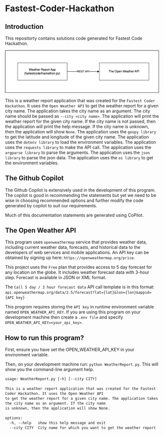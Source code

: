 # Fastest-Coder-Hackathon

## Introduction

This repositorty contains solutions code generated for Fastest Code Hackathon.

![](images/solution_architecture.png)

This is a weather report application that was created for the `Fastest Coder Hackathon`. It uses the `Open Weather API` to get the weather report for a given city name. The application takes the city name as an argument. The city name should be passed as `--city <city name>`. The application will print the weather report for the given city name. If the city name is not passed, then the application will print the help message. If the city name is unknown, then the application will show `None`. The application uses the `geopy library` to get the latitude and longitude of the given city name. The application uses the `dotenv library` to load the environment variables. The application uses the `requests library` to make the API call. The application uses the `argparse library` to parse the arguments. The application uses the `json library` to parse the json data. The application uses the `os library` to get the environment variables. 

## The Github Copilot

The Github Copilot is extensively used in the development of this program. The copilot is good in recommending the statements but yet we need to be wise in choosing recommended options and further modify the code generated by copilot to suit our requirements. 

Much of this documentation statements are generated using CoPilot.

## The Open Weather API

This program uses `openweathermap` service that provides weather data, including current weather data, forecasts, and historical data to the developers of web services and mobile applications. An API key can be obtained by signing up here: `https://openweathermap.org/price`. 

This project uses the `Free` plan that provides access to 5 day forecast for any location on the globe. It includes weather forecast data with 3-hour step. Forecast is available in JSON or XML format.

The `Call 5 day / 3 hour forecast data` API call template is in this format: `api.openweathermap.org/data/2.5/forecast?lat={lat}&lon={lon}&appid={API key}`

This progrom requires storing the `API key` in runtime environment variable named `OPEN_WEATHER_API_KEY`. If you are using this program on your development machine then create a `.env file` and specify `OPEN_WEATHER_API_KEY=<your_api_key>`.

## How to run this program?

First, ensure you have set the OPEN_WEATHER_API_KEY in your environment variable.

Then, on your development machine run: `python WeatherReport.py`. This will show you the command-line argument help. 

```
usage: WeatherReport.py [-h] [--city CITY]

This is a weather report application that was created for the Fastest Coder Hackathon. It uses the Open Weather API
to get the weather report for a given city name. The application takes the city name as an argument. If the city name
is unknown, then the application will show None.

options:
  -h, --help   show this help message and exit
  --city CITY  City name for which you want to get the weather report
```

